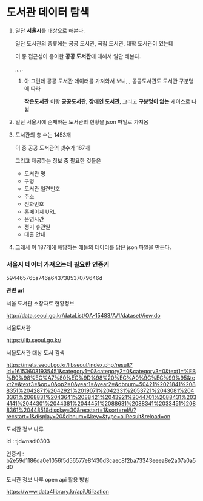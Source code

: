 # 도서관 데이터 탐색

1. 일단 **서울시**를 대상으로 해본다.

   일단 도서관의 종류에는 공공 도서관, 국립 도서관, 대학 도서관이 있는데

   이 중 접근성이 용이한 **공공 도서관**에 대해서 일단 해본다.
   
   ,,,,,
   
   1. 아 그런데 공공 도서관 데이터를 가져와서 보니,,, 공공도서관도 도서관 구분명에 따라
   
      **작은도서관** 이랑 **공공도서관**, **장애인 도서관**, 그리고 **구분명이 없는** 케이스로 나뉨
   
    
   
2. 일단 서울시에 존재하는 도서관의 현황을 json 파일로 가져옴



3. 도서관의 총 수는 1453개

   이 중 공공 도서관의 갯수가 187개

   그리고 제공하는 정보 중 필요한 것들은 

   - 도서관 명
   - 구명
   - 도서관 일련번호
   - 주소
   - 전화번호
   - 홈페이지 URL
   - 운영시간
   - 정기 휴관일
   - 대출 안내



4. 그래서 이 187개에 해당하는 애들의 데이터를 담은 json 파일을 만든다.























### 서울시 데이터 가져오는데 필요한 인증키

594465765a746a643738537079646d



**관련 url**

서울 도서관 소장자료 현황정보

http://data.seoul.go.kr/dataList/OA-15483/A/1/datasetView.do

서울도서관

https://lib.seoul.go.kr/

서울도서관 대상 도서 검색

https://meta.seoul.go.kr/libseoul/index.php/result?id=161536031935451&category1=0&category2=0&category3=0&text1=%EB%B0%98%EC%A7%80%EC%9D%98%20%EC%A0%9C%EC%99%95&text2=&text3=&op=0&op2=0&year1=&year2=&dbnum=50421%2021841%2088351%2042871%2042921%2019071%2042331%2053721%2043081%2043361%2068831%2043641%2088421%2043921%2044701%2088431%2034141%2044301%2044381%2044451%2088631%2088341%2033451%2088361%2044851&display=30&recstart=1&sort=rel#/?recstart=1&display=20&dbnum=&key=&type=allResult&reload=on





도서관 정보 나루

id : tjdwnsdl0303

인증키 : b2e59d1186da0e1056f5d56577e8f430d3caec8f2ba73343eeea8e2a07a0a5d0

도서관 정보 나루 open api 활용 방법

https://www.data4library.kr/apiUtilization

